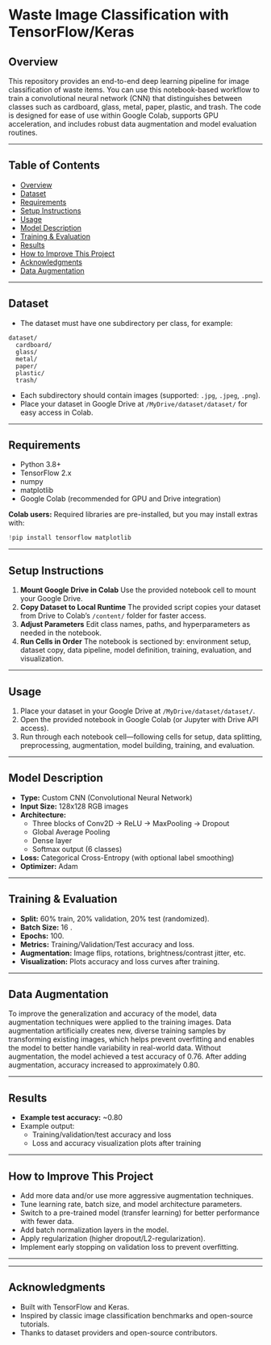 
# Waste Image Classification with TensorFlow/Keras

## Overview

This repository provides an end-to-end deep learning pipeline for image classification of waste items. You can use this notebook-based workflow to train a convolutional neural network (CNN) that distinguishes between classes such as cardboard, glass, metal, paper, plastic, and trash. The code is designed for ease of use within Google Colab, supports GPU acceleration, and includes robust data augmentation and model evaluation routines.

***

## Table of Contents

- [Overview](#overview)
- [Dataset](#dataset)
- [Requirements](#requirements)
- [Setup Instructions](#setup-instructions)
- [Usage](#usage)
- [Model Description](#model-description)
- [Training \& Evaluation](#training--evaluation)
- [Results](#results)
- [How to Improve This Project](#how-to-improve-this-project)
- [Acknowledgments](#acknowledgments)
- [Data Augmentation](#data-augmentation)


***

## Dataset

- The dataset must have one subdirectory per class, for example:

```
dataset/
  cardboard/
  glass/
  metal/
  paper/
  plastic/
  trash/
```

- Each subdirectory should contain images (supported: `.jpg`, `.jpeg`, `.png`).
- Place your dataset in Google Drive at `/MyDrive/dataset/dataset/` for easy access in Colab.

***

## Requirements

- Python 3.8+
- TensorFlow 2.x
- numpy
- matplotlib
- Google Colab (recommended for GPU and Drive integration)

**Colab users:** Required libraries are pre-installed, but you may install extras with:

```python
!pip install tensorflow matplotlib
```


***

## Setup Instructions

1. **Mount Google Drive in Colab**
Use the provided notebook cell to mount your Google Drive.
2. **Copy Dataset to Local Runtime**
The provided script copies your dataset from Drive to Colab’s `/content/` folder for faster access.
3. **Adjust Parameters**
Edit class names, paths, and hyperparameters as needed in the notebook.
4. **Run Cells in Order**
The notebook is sectioned by: environment setup, dataset copy, data pipeline, model definition, training, evaluation, and visualization.

***

## Usage

1. Place your dataset in your Google Drive at `/MyDrive/dataset/dataset/`.
2. Open the provided notebook in Google Colab (or Jupyter with Drive API access).
3. Run through each notebook cell—following cells for setup, data splitting, preprocessing, augmentation, model building, training, and evaluation.

***

## Model Description

- **Type:** Custom CNN (Convolutional Neural Network)
- **Input Size:** 128x128 RGB images
- **Architecture:**
    - Three blocks of Conv2D → ReLU → MaxPooling → Dropout
    - Global Average Pooling
    - Dense layer
    - Softmax output (6 classes)
- **Loss:** Categorical Cross-Entropy (with optional label smoothing)
- **Optimizer:** Adam

***

## Training \& Evaluation

- **Split:** 60% train, 20% validation, 20% test (randomized).
- **Batch Size:** 16 .
- **Epochs:** 100.
- **Metrics:** Training/Validation/Test accuracy and loss.
- **Augmentation:** Image flips, rotations, brightness/contrast jitter, etc.
- **Visualization:** Plots accuracy and loss curves after training.

***

## Data Augmentation
To improve the generalization and accuracy of the model, data augmentation techniques were applied to the training images. Data augmentation artificially creates new, diverse training samples by transforming existing images, which helps prevent overfitting and enables the model to better handle variability in real-world data.
Without augmentation, the model achieved a test accuracy of 0.76. After adding augmentation, accuracy increased to approximately 0.80. 

*** 

## Results

- **Example test accuracy:** ~0.80 
- Example output:
    - Training/validation/test accuracy and loss
    - Loss and accuracy visualization plots after training

***

## How to Improve This Project

- Add more data and/or use more aggressive augmentation techniques.
- Tune learning rate, batch size, and model architecture parameters.
- Switch to a pre-trained model (transfer learning) for better performance with fewer data.
- Add batch normalization layers in the model.
- Apply regularization (higher dropout/L2-regularization).
- Implement early stopping on validation loss to prevent overfitting.

***


***

## Acknowledgments

- Built with TensorFlow and Keras.
- Inspired by classic image classification benchmarks and open-source tutorials.
- Thanks to dataset providers and open-source contributors.

